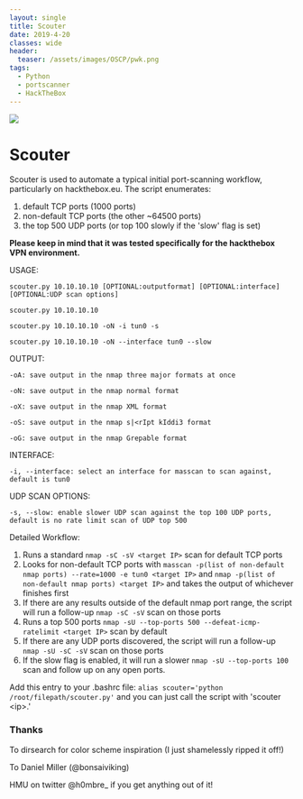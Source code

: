 ```yaml
---
layout: single
title: Scouter
date: 2019-4-20
classes: wide
header:
  teaser: /assets/images/OSCP/pwk.png
tags:
  - Python
  - portscanner
  - HackTheBox
--- 
```

![](/assets/images/OSCP/OSCP.png)

# Scouter

Scouter is used to automate a typical initial port-scanning workflow, particularly on hackthebox.eu. The script enumerates:
1. default TCP ports (1000 ports)
2. non-default TCP ports (the other ~64500 ports)
3. the top 500 UDP ports (or top 100 slowly if the 'slow' flag is set)

**Please keep in mind that it was tested specifically for the hackthebox VPN environment.**

USAGE: 

`scouter.py 10.10.10.10 [OPTIONAL:outputformat] [OPTIONAL:interface] [OPTIONAL:UDP scan options]`

`scouter.py 10.10.10.10`

`scouter.py 10.10.10.10 -oN -i tun0 -s`

`scouter.py 10.10.10.10 -oN --interface tun0 --slow`

OUTPUT:

`-oA: save output in the nmap three major formats at once`

`-oN: save output in the nmap normal format`

`-oX: save output in the nmap XML format`

`-oS: save output in the nmap s|<rIpt kIddi3 format`

`-oG: save output in the nmap Grepable format`

INTERFACE:

`-i, --interface: select an interface for masscan to scan against, default is tun0`

UDP SCAN OPTIONS:

`-s, --slow: enable slower UDP scan against the top 100 UDP ports, default is no rate limit scan of UDP top 500`

Detailed Workflow:
1. Runs a standard `nmap -sC -sV <target IP>` scan for default TCP ports
2. Looks for non-default TCP ports with `masscan -p(list of non-default nmap ports) --rate=1000 -e tun0 <target IP>` and `nmap -p(list of non-default nmap ports) <target IP>` and takes the output of whichever finishes first
3. If there are any results outside of the default nmap port range, the script will run a follow-up `nmap -sC -sV` scan on those ports
4. Runs a top 500 ports `nmap -sU --top-ports 500 --defeat-icmp-ratelimit <target IP>` scan by default
5. If there are any UDP ports discovered, the script will run a follow-up `nmap -sU -sC -sV` scan on those ports
6. If the slow flag is enabled, it will run a slower `nmap -sU --top-ports 100` scan and follow up on any open ports. 

Add this entry to your .bashrc file: `alias scouter='python /root/filepath/scouter.py'` and you can just call the script with 'scouter <i<ip>p>.'

### Thanks 
To dirsearch for color scheme inspiration (I just shamelessly ripped it off!) 

To Daniel Miller (@bonsaiviking)

HMU on twitter @h0mbre_ if you get anything out of it! 




